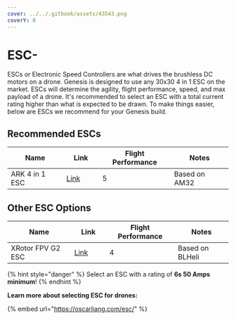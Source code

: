 ```yaml
---
cover: ../../.gitbook/assets/43543.png
coverY: 0
---
```


# ESC-

ESCs or Electronic Speed Controllers are what drives the brushless DC motors on a drone. Genesis is designed to use any 30x30 4 in 1 ESC on the market. ESCs will determine the agility, flight performance, speed, and max payload of a drone. It's recommended to select an ESC with a total current rating higher than what is expected to be drawn. To make things easier, below are ESCs we recommend for your Genesis build.



## Recommended ESCs

<table><thead><tr><th>Name</th><th width="66">Link</th><th data-type="rating" data-max="5">Flight Performance</th><th>Notes</th></tr></thead><tbody><tr><td>ARK 4 in 1 ESC</td><td><a href="https://arkelectron.com/product/ark-4in1-esc/">Link</a></td><td>5</td><td>Based on AM32</td></tr></tbody></table>

## Other ESC Options

<table><thead><tr><th>Name</th><th width="64">Link</th><th data-type="rating" data-max="5">Flight Performance</th><th>Notes</th></tr></thead><tbody><tr><td>XRotor FPV G2 ESC</td><td><a href="https://www.brainfpv.com/product/xrotor-fpv-g2-esc-4in1-65a/">Link</a></td><td>4</td><td>Based on BLHeli</td></tr></tbody></table>

{% hint style="danger" %}
Select an ESC with a rating of **6s 50 Amps minimum**!&#x20;
{% endhint %}



**Learn more about selecting ESC for drones:**

{% embed url="https://oscarliang.com/esc/" %}
